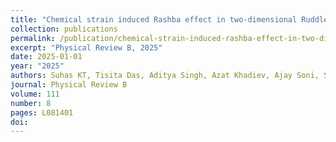 ```yaml
---
title: "Chemical strain induced Rashba effect in two-dimensional Ruddlesden-Popper perovskites"
collection: publications
permalink: /publication/chemical-strain-induced-rashba-effect-in-two-dimensional-rud/
excerpt: "Physical Review B, 2025"
date: 2025-01-01
year: "2025"
authors: Suhas KT, Tisita Das, Aditya Singh, Azat Khadiev, Ajay Soni, Sudip Chakraborty, Ranjani Viswanatha
journal: Physical Review B
volume: 111
number: 8
pages: L081401
doi: 
---
```

